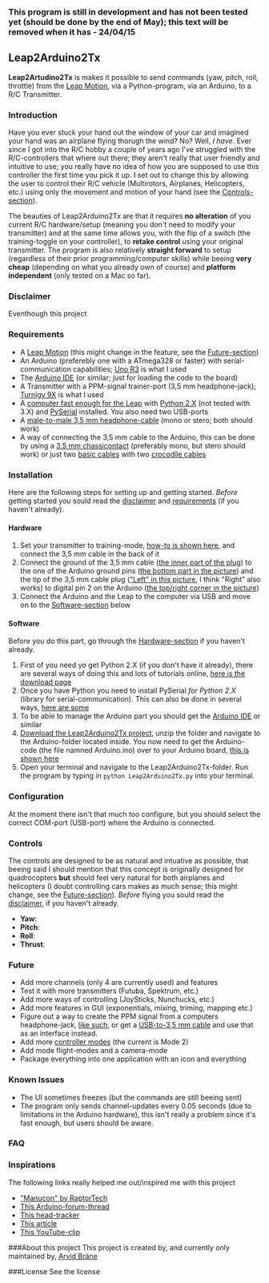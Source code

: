 ### This program is still in development and has not been tested yet (should be done by the end of May); this text will be removed when it has - 24/04/15

## Leap2Arduino2Tx
**Leap2Artudino2Tx** is makes it possible to send commands (yaw, pitch, roll, throttle) from the [Leap Motion](https://www.leapmotion.com/), via a Python-program, via an Arduino, to a R/C Transmitter. 


### Introduction
Have you ever stuck your hand out the window of your car and imagined your hand was an airplane flying thorugh the wind? No? Well, *I have*. Ever since I got into the R/C hobby a couple of years ago I've struggled with the R/C-controllers that where out there; they aren't really that user friendly and intuitive to use; you really have no idea of how you are supposed to use this controller the first time you pick it up. I set out to change this by allowing the user to control their R/C vehicle (Multirotors, Airplanes, Helicopters, etc.) using only the movement and motion of your hand (see the [Controls-section](#controls)). 

The beauties of Leap2Arduino2Tx are that it requires **no alteration** of you current R/C hardware/setup (meaning you don't need to modify your transmitter) and at the same time allows you, with the flip of a switch (the training-toggle on your controller), to **retake control** using your original transmitter. The program is also relatively **straight forward** to setup (regardless of their prior programming/computer skills) while beeing **very cheap** (depending on what you already own of course) and **platform independent** (only tested on a Mac so far).


### Disclaimer
Eventhough this project 


### Requirements
* A [Leap Motion](https://www.leapmotion.com/) (this might change in the feature, see the [Future-section](#future))
* An Arduino (preferebly one with a ATmega328 or faster) with serial-communication capabilities; [Uno R3](http://www.arduino.cc/en/Main/ArduinoBoardUno) is what I used
* The [Arduino IDE](http://www.arduino.cc/en/main/Software) (or similar; just for loading the code to the board)
* A Transmitter with a PPM-signal trainer-port (3,5 mm headphone-jack); [Turnigy 9X](http://www.hobbyking.com/hobbyking/store/__8992__Turnigy_9X_9Ch_Transmitter_w_Module_8ch_Receiver_Mode_2_v2_Firmware_.html) is what I used
* A [computer fast enough for the Leap](https://support.leapmotion.com/entries/39315178-What-are-the-system-requirements-) with [Python 2.X](https://www.python.org/downloads/) (not tested with 3.X) and [PySerial](https://pypi.python.org/pypi/pyserial) installed. You also need two USB-ports
* A [male-to-male 3,5 mm headphone-cable](https://cdn.shopify.com/s/files/1/0094/2742/products/3-55_aux_1024x1024.jpg?v=1322417365) (mono or stero; both should work)
* A way of connecting the 3,5 mm cable to the Arduino, this can be done by using a [3,5 mm chassicontact](http://www.kjell.com/image/Product_130399735477928341/full/1) (preferably mono, but stero should work) or just two [basic cables](http://www.sweetpeas.se/img/p/165-378-thickbox.jpg) with two [crocodile cables](http://ecx.images-amazon.com/images/I/41rwSISTWzL._SX355_.jpg)


### Installation
Here are the following steps for setting up and getting started. *Before* getting started you sould read the [disclaimer](#disclaimer) and [requirements](#requirements) (if you haven't already).


#### Hardware
1. Set your transmitter to training-mode, [how-to is shown here](https://www.youtube.com/watch?v=G_YuBu1E8iI), and connect the 3,5 mm cable in the back of it
2. Connect the ground of the 3,5 mm cable ([the inner part of the plug](http://www.talkandroid.com/wp-content/uploads/2010/06/pinout-audio1.png?3995d3)) to the one of the Arduino ground pins ([the bottom part in the picture](http://thietbichetao.com/wp-content/uploads/2014/03/arduino_uno_R3_pinout.jpg)) and the tip of the 3,5 mm cable plug (["Left" in this picture](http://www.talkandroid.com/wp-content/uploads/2010/06/pinout-audio1.png?3995d3), I think "Right" also works) to digital pin 2 on the Arduino ([the top/right corner in the picture](http://thietbichetao.com/wp-content/uploads/2014/03/arduino_uno_R3_pinout.jpg))
3. Connect the Arduino and the Leap to the computer via USB and move on to the [Software-section](#software) below


#### Software
Before you do this part, go through the [Hardware-section](#hardware) if you haven't already.

1. First of you need yo get Python 2.X (if you don't have it already), there are several ways of doing this and lots of tutorials online, [here is the download page](https://www.python.org/downloads/)
2. Once you have Python you need to install PySerial *for Python 2.X* (library for serial-communication). This can also be done in several ways, [here are some](http://pyserial.sourceforge.net/pyserial.html#installation)
3. To be able to manage the Arduino part you should get the [Arduino IDE](http://www.arduino.cc/en/main/Software) or similar
4. [Download the Leap2Arduino2Tx project](https://github.com/Kodagrux/Leap2Arduino2Tx/archive/master.zip), unzip the folder and navigate to the Arduino-folder located inside. You now need to get the Arduino-code (the file namned Arduino.ino) over to your Arduino board, [this is shown here](https://www.youtube.com/watch?v=kLd_JyvKV4Y)
5. Open your terminal and navigate to the Leap2Arduino2Tx-folder. Run the program by typing in `python Leap2Arduino2Tx.py` into your terminal. 


### Configuration
At the moment there isn't that much too configure, but you should select the correct COM-port (USB-port) where the Arduino is connected.


### Controls
The controls are designed to be as natural and intuative as possible, that beeing said I should mention that this concept is originally designed for quadrocopters **but** should feel very natural for both airplanes and helicopters (I doubt controlling cars makes as much sense; this might change, see the [Future-section](#future)). *Before* flying you sould read the [disclaimer](#disclaimer), if you haven't already.

* **Yaw**:
* **Pitch**:
* **Roll**:
* **Thrust**:


### Future 
* Add more channels (only 4 are currently used) and features
* Test it with more transmitters (Futuba, Spektrum, etc.)
* Add more ways of controlling (JoySticks, Nunchucks, etc.)
* Add more features in GUI (exponentials, mixing, triming, mapping etc.)
* Figure out a way to create the PPM signal from a computers headphone-jack, [like such](https://github.com/kangsterizer/Audio_PPM_Linux), or get a [USB-to-3,5 mm cable](http://www.hobbyking.com/hobbyking/store/__24348__USB_Simulator_Lead_for_Turnigy_GTX3_Transmitter_VRC_Sim_Compatible.html) and use that as an interface instead.
* Add more [controller modes](http://cdn.instructables.com/FNZ/WM1L/HINOEL7Z/FNZWM1LHINOEL7Z.LARGE.jpg) (the current is Mode 2)
* Add mode flight-modes and a camera-mode
* Package everything into one application with an icon and everything


### Known Issues
* The UI sometimes freezes (but the commands are still beeing sent)
* The program only sends channel-updates every 0.05 seconds (due to limitations in the Arduino hardware), this isn't really a problem since it's fast enough, but users should be aware.


### FAQ


### Inspirations
The following links really helped me out/inspired me with this project

* ["Manucon" by RaptorTech](https://github.com/RaptorTech/Manucon)
* [This Arduino-forum-thread](http://forum.arduino.cc/index.php?topic=8755.0)
* [This head-tracker](http://www.rcgroups.com/forums/showpost.php?p=21974105&postcount=1)
* [This article](http://www.min.at/prinz/?x=entry:entry130320-204119)
* [This YouTube-clip](https://www.youtube.com/watch?v=bBjPMjqcHAc&index=24&list=PLQeQz14wJz9wJsa7t_YXuZ6bZSYEfz1Tr)


###About this project
This project is created by, and currently only maintained by, [Arvid Bräne](http://arvidbrane.com)


###License
See the license 